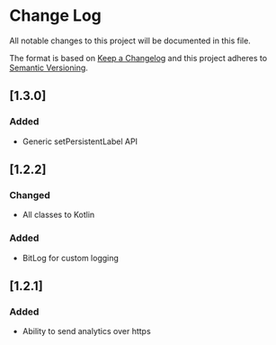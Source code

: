 # Change Log
All notable changes to this project will be documented in this file.

The format is based on [Keep a Changelog](http://keepachangelog.com/)
and this project adheres to [Semantic Versioning](http://semver.org/).

## [1.3.0]

### Added
- Generic setPersistentLabel API

## [1.2.2]

### Changed
- All classes to Kotlin

### Added
- BitLog for custom logging

## [1.2.1]

### Added
- Ability to send analytics over https
